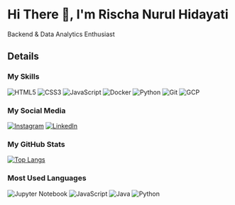 # Hi There 👋, I'm Rischa Nurul Hidayati

Backend & Data Analytics Enthusiast

## Details

### My Skills
![HTML5](https://img.shields.io/badge/-HTML5-E34F26?style=flat-square&logo=html5&logoColor=white)
![CSS3](https://img.shields.io/badge/-CSS3-1572B6?style=flat-square&logo=css3)
![JavaScript](https://img.shields.io/badge/-JavaScript-F7DF1E?style=flat-square&logo=javascript&logoColor=black)
![Docker](https://img.shields.io/badge/-Docker-2496ED?style=flat-square&logo=docker&logoColor=white)
![Python](https://img.shields.io/badge/-Python-3776AB?style=flat-square&logo=python&logoColor=white)
![Git](https://img.shields.io/badge/-Git-F05032?style=flat-square&logo=git&logoColor=white)
![GCP](https://img.shields.io/badge/-GCP-4285F4?style=flat-square&logo=google-cloud&logoColor=white)

### My Social Media
[![Instagram](https://img.shields.io/badge/-Instagram-E4405F?style=flat-square&logo=instagram&logoColor=white)](https://www.instagram.com/rschnrlhdyt/)
[![LinkedIn](https://img.shields.io/badge/-LinkedIn-0077B5?style=flat-square&logo=linkedin&logoColor=white)](https://www.linkedin.com/in/rischanurulhidayati/)

### My GitHub Stats
[![Top Langs](https://github-readme-stats.vercel.app/api/top-langs/?username=anuraghazra&langs_count=6)](https://github.com/rschnrlhdyt/github-readme-stats)

### Most Used Languages
![Jupyter Notebook](https://img.shields.io/badge/Jupyter_Notebook-58.26%25-orange)
![JavaScript](https://img.shields.io/badge/JavaScript-3.05%25-yellow)
![Java](https://img.shields.io/badge/Java-19.37%25-red)
![Python](https://img.shields.io/badge/Python-0.23%25-blue)
